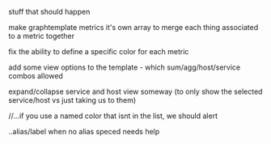 stuff that should happen


make graphtemplate metrics it's own array to merge each thing associated to a metric together



fix the ability to define a specific color for each metric

add some view options to the template - which sum/agg/host/service combos allowed


expand/collapse service and host view someway  (to only show the selected service/host vs just taking us to them)

//...if you use a named color that isnt in the list, we should alert


..alias/label when no alias speced needs help